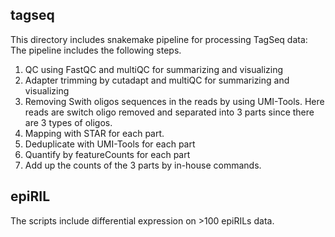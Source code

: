 ## tagseq
This directory includes snakemake pipeline for processing TagSeq data:
The pipeline includes the following steps.
1. QC using FastQC and multiQC for summarizing and visualizing
2. Adapter trimming by cutadapt and multiQC for summarizing and visualizing
3. Removing Swith oligos sequences in the reads by using UMI-Tools. Here reads are switch oligo removed and separated into 3 parts since there are 3 types of oligos.
4. Mapping with STAR for each part.
5. Deduplicate with UMI-Tools for each part
6. Quantify by featureCounts for each part
7. Add up the counts of the 3 parts by in-house commands.

## epiRIL
The scripts include differential expression on >100 epiRILs data.
